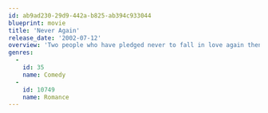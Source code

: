 ```yaml
---
id: ab9ad230-29d9-442a-b825-ab394c933044
blueprint: movie
title: 'Never Again'
release_date: '2002-07-12'
overview: 'Two people who have pledged never to fall in love again then discover each other in a gay bar.'
genres:
  -
    id: 35
    name: Comedy
  -
    id: 10749
    name: Romance
---
```

